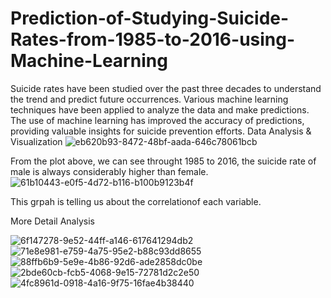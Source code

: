 # Prediction-of-Studying-Suicide-Rates-from-1985-to-2016-using-Machine-Learning
Suicide rates have been studied over the past three decades to understand the trend and predict future occurrences. Various machine learning techniques have been applied to analyze the data and make predictions. The use of machine learning has improved the accuracy of predictions, providing valuable insights for suicide prevention efforts.
Data Analysis & Visualization
![eb620b93-8472-48bf-aada-646c78061bcb](https://user-images.githubusercontent.com/75825450/215287824-debe21cf-697b-4e81-8b40-5c6c8027c175.png)

From the plot above, we can see throught 1985 to 2016, the suicide rate of male is always considerably higher than female.
![61b10443-e0f5-4d72-b116-b100b9123b4f](https://user-images.githubusercontent.com/75825450/215287845-d4313acb-2989-4991-8716-eb05c4e7aa7d.png)

This grpah is telling us about the correlationof each variable.

More Detail Analysis

![6f147278-9e52-44ff-a146-617641294db2](https://user-images.githubusercontent.com/75825450/215287872-30d609a7-d521-44c5-87d9-6810180e6514.png)
![71e8e981-e759-4a75-95e2-b88c93dd8655](https://user-images.githubusercontent.com/75825450/215287873-e20c0f90-2697-411a-bc57-3bf1a0049800.png)
![88ffb6b9-5e9e-4b86-92d6-ade2858dc0be](https://user-images.githubusercontent.com/75825450/215287878-6338f388-fa52-4b28-b82a-1e9e0b372896.png)
![2bde60cb-fcb5-4068-9e15-72781d2c2e50](https://user-images.githubusercontent.com/75825450/215287883-13ffb334-0de2-4203-b5c8-323add1f3e80.png)
![4fc8961d-0918-4a16-9f75-16fae4b38440](https://user-images.githubusercontent.com/75825450/215287906-0b22e99b-d154-49af-be96-bef8da8498af.png)
